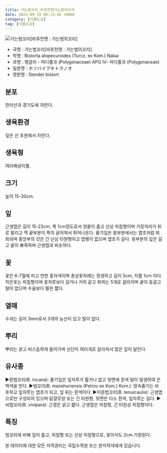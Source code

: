 ```yaml
---
title: 가는범꼬리_비추천명가는범의꼬리
date: 2023-09-19 00:13:46 +0800
category: [식물도감]
tag: [식물도감]
---
```




![가는범꼬리[비추천명 : 가는범의꼬리]](/fileUpload/plants/basic/Polygonaceae/Bistorta/1091/1_th2.JPG)
- 국명 : 가는범꼬리[비추천명 : 가는범의꼬리]
- 학명 : Bistorta alopecuroides (Turcz. ex Kom.) Nakai
- 과명 : 앵글러 - 마디풀과 (Polygonaceae) APG Ⅳ- 마디풀과 (Polygonaceae)
- 일본명 : ホソバイブキトラノオ
- 영문명 : Slender bistort


## 분포
한라산과 경기도에 자란다.
## 생육환경
깊은 산 초원에서 자란다.
## 생육형
여러해살이풀.
## 크기
높이 15-30cm.
## 잎
근생엽은 길이 15-22cm, 폭 1cm정도로서 양끝이 좁고 선상 피침형이며 가장자리가 뒤로 말리고 맥 끝부분이 특히 굵어져서 튀어나온다. 줄기잎은 밑부분에서는 엽초처럼 퇴화되며 중앙부의 것은 긴 난상 타원형이고 엽병이 없으며 엽초가 길다. 윗부분의 잎은 길고 끝이 뾰족하며 근생엽과 비슷하다.
## 꽃
꽃은 6-7월에 피고 연한 홍자색이며 총상꽃차례는 정생하고 길이 5cm, 지름 1cm 이다. 작은포는 피침형이며 꽃자루보다 길거나 거의 같고 화피는 5개로 갈라지며 끝이 둥글고 털이 없으며 수술보다 훨씬 짧다.
## 열매
수과는 길이 3mm로서 3개의 능선이 있고 털이 없다.
## 뿌리
뿌리는 굵고 비스듬하게 들어가며 선단이 여러개로 갈라져서 많은 잎이 달린다.
## 유사종
▶흰범꼬리(B. incana): 줄기잎은 잎자루가 짧거나 없고 뒷면에 흰색 털이 밀생하여 은백색을 띤다.▶범꼬리(B. manshuriensis (Petrov ex Kom.) Kom.): 땅속줄기는 비후하고 잎자루는 엽초가 되고, 잎 뒤는 흰색이다.▶이른범꼬리(B. tenuicaulis): 근생엽으로만 구성되어 있으며 달걀모양 또는 긴 타원형, 뒷면은 다소 흰색, 잎자루는 길다.▶씨범꼬리(B. vivipara): 근경은 굵고 짧다. 근생엽은 피침형, 긴 타원상 피침형이다.
## 특징
범꼬리에 비해 잎이 좁고, 피침형 또는 선상 피침형으로, 꽃이삭도 2cm 가량된다.






본 데이터에 대한 모든 저작권리는 국립수목원 또는 원저작자에게 있습니다.

